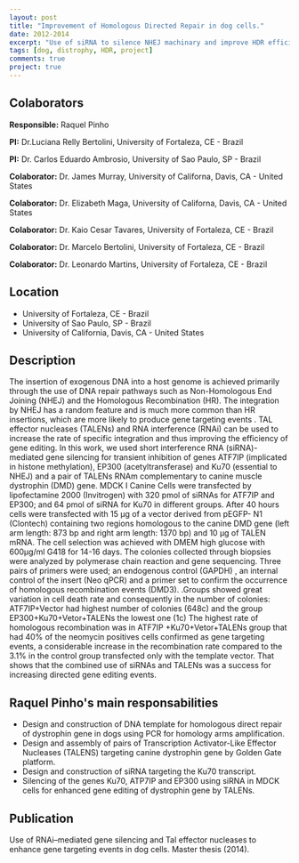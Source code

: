 ```yaml
---
layout: post
title: "Improvement of Homologous Directed Repair in dog cells."
date: 2012-2014
excerpt: "Use of siRNA to silence NHEJ machinary and improve HDR efficiency in dog cells."
tags: [dog, distrophy, HDR, project]
comments: true
project: true
---
```

  
## Colaborators
  
**Responsible:** Raquel Pinho 

**PI:** Dr.Luciana Relly Bertolini, University of Fortaleza, CE - Brazil

**PI:** Dr. Carlos Eduardo Ambrosio, University of Sao Paulo, SP - Brazil

**Colaborator:** Dr. James Murray, University of Californa, Davis, CA - United States

**Colaborator:** Dr. Elizabeth Maga, University of Californa, Davis, CA - United States

**Colaborator:** Dr. Kaio Cesar Tavares, University of Fortaleza, CE - Brazil

**Colaborator:** Dr. Marcelo Bertolini, University of Fortaleza, CE - Brazil

**Colaborator:** Dr. Leonardo Martins, University of Fortaleza, CE - Brazil

## Location

* University of Fortaleza, CE - Brazil 
* University of Sao Paulo, SP - Brazil
* University of California, Davis, CA - United States

## Description 

The insertion of exogenous DNA into a host genome is achieved primarily through the use of DNA repair pathways such as Non-Homologous End Joining (NHEJ) and the Homologous Recombination (HR). The integration by NHEJ has a random feature and is much more common than HR insertions, which are more likely to produce gene targeting events . TAL effector nucleases (TALENs) and RNA interference (RNAi) can be used to increase the rate of specific integration and thus improving the efficiency of gene editing. In this work,  we used short interference RNA (siRNA)-mediated gene silencing for transient inhibition of genes ATF7IP (implicated in histone methylation), EP300 (acetyltransferase) and Ku70 (essential  to NHEJ)  and a pair of TALENs RNAm complementary to canine muscle dystrophin (DMD) gene. MDCK I Canine Cells were transfected by lipofectamine 2000 (Invitrogen) with 320 pmol of siRNAs for ATF7IP and EP300; and 64 pmol of siRNA for Ku70 in different groups. After 40 hours cells were transfected with 15 µg  of a vector derived from pEGFP- N1 (Clontech) containing two regions homologous to the canine DMD gene (left arm length: 873 bp and right arm length: 1370 bp) and 10 µg of TALEN mRNA. The cell selection was achieved with DMEM high glucose with 600μg/ml G418 for 14-16 days. The colonies collected through biopsies were analyzed by polymerase chain reaction and  gene sequencing. Three pairs of primers were used; an endogenous control (GAPDH) , an internal control of the insert (Neo qPCR) and a primer set  to confirm the occurrence of homologous recombination events (DMD3). .Groups showed great variation in cell death rate and consequently  in the number of colonies:  ATF7IP+Vector had highest number of colonies (648c) and the group EP300+Ku70+Vetor+TALENs the lowest one (1c) The highest rate of homologous recombination was in ATF7IP +Ku70+Vetor+TALENs group that had 40% of the neomycin positives cells confirmed as gene targeting events, a considerable increase in the recombination rate compared to the 3.1% in the control group transfected only with the template vector. That shows that the combined use of siRNAs and TALENs was a success for increasing directed gene editing events.

## Raquel Pinho's main responsabilities

* Design and construction of DNA template for homologous direct repair of
dystrophin gene in dogs using PCR for homology arms amplification.
* Design and assembly of pairs of Transcription Activator-Like Effector Nucleases
(TALENS) targeting canine dystrophin gene by Golden Gate platform.
* Design and construction of siRNA targeting the Ku70 transcript.
* Silencing of the genes Ku70, ATP7IP and EP300 using siRNA in MDCK cells for
enhanced gene editing of dystrophin gene by TALENs.

## Publication

Use of RNAi–mediated gene silencing and Tal effector nucleases to enhance gene targeting events in dog cells. Master thesis (2014).